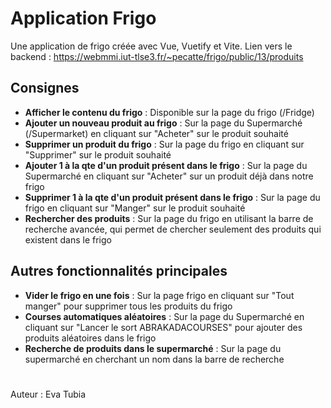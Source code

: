 # Application Frigo

Une application de frigo créée avec Vue, Vuetify et Vite.
Lien vers le backend : https://webmmi.iut-tlse3.fr/~pecatte/frigo/public/13/produits

## Consignes
* **Afficher le contenu du frigo** : Disponible sur la page du frigo (/Fridge)
* **Ajouter un nouveau produit au frigo** : Sur la page du Supermarché (/Supermarket) en cliquant sur "Acheter" sur le produit souhaité
* **Supprimer un produit du frigo** : Sur la page du frigo en cliquant sur "Supprimer" sur le produit souhaité
* **Ajouter 1 à la qte d'un produit présent dans le frigo** : Sur la page du Supermarché en cliquant sur "Acheter" sur un produit déjà dans notre frigo
* **Supprimer 1 à la qte d'un produit présent dans le frigo** : Sur la page du frigo en cliquant sur "Manger" sur le produit souhaité
* **Rechercher des produits** : Sur la page du frigo en utilisant la barre de recherche avancée, qui permet de chercher seulement des produits qui existent dans le frigo



## Autres fonctionnalités principales

* **Vider le frigo en une fois** : Sur la page frigo en cliquant sur "Tout manger" pour supprimer tous les produits du frigo
* **Courses automatiques aléatoires** : Sur la page du Supermarché en cliquant sur "Lancer le sort ABRAKADACOURSES" pour ajouter des produits aléatoires dans le frigo
* **Recherche de produits dans le supermarché** : Sur la page du supermarché en cherchant un nom dans la barre de recherche

#
Auteur : Eva Tubia